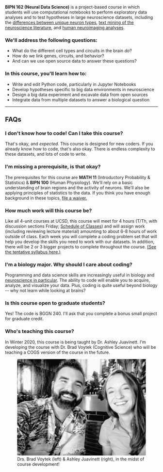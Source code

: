 <b>BIPN 162 (Neural Data Science)</b> is a project-based course in which students will use computational notebooks to perform exploratory data analyses and to test hypotheses in large neuroscience datasets, including the <a href="https://portal.brain-map.org/">differences between unique neuron types</a>, <a href="https://lisc-tools.github.io/lisc/index.html">text mining of the neuroscience literature</a>, and <a href="https://neurosynth.org/">human neuroimaging analyses</a>.

### We'll address the following questions:
* What do the different cell types and circuits in the brain <i>do</i>?
* How do we link genes, circuits, and behavior?
* And can we use open source data to answer these questions?

### In this course, you'll learn how to:
* Write and edit Python code, particularly in Jupyter Notebooks
* Develop hypotheses specific to big data environments in neuroscience
* Design a big data experiment and excavate data from open sources
* Integrate data from multiple datasets to answer a biological question


<hr>

## FAQs

### I don't know how to code! Can I take this course?
That's okay, and <i>expected.</i> This course is designed for new coders. If you already know how to code, that's also okay. There is endless complexity to these datasets, and lots of code to write.

### I'm missing a prerequisite, is that okay?
The prerequisites for this course are <b>MATH 11</b> (Introductory Probability & Statistics) & <b>BIPN 100</b> (Human Physiology). We'll rely on a basic understanding of brain regions and the activity of neurons. We'll also be applying principles of statistics to the data. If you think you have enough background in these topics, <a href="https://biology.ucsd.edu/education/undergrad/course/prereq.html">file a waiver.</a>

### How much work will this course be?
Like all 4-unit courses at UCSD, this course will meet for 4 hours (T/Th, with discussion sections Friday; <a href="https://act.ucsd.edu/scheduleOfClasses/scheduleOfClassesStudent.htm">Schedule of Classes</a>) and will assign work (including reviewing lecture material) amounting to about 6-8 hours of work outside of class. Each week you will complete a coding problem set that will help you develop the skills you need to work with our datasets. In addition, there will be 2 or 3 bigger projects to complete throughout the course. <a href="https://bipn162.github.io/Overview/">(See the tentative syllabus here.)</a>

### I'm a biology major. Why should I care about coding?
Programming and data science skills are increasingly useful in biology and <a href="https://medium.com/the-spike/a-neural-data-science-how-and-why-d7e3969086f2">neuroscience in particular</a>. The ability to code will enable you to acquire, analyze, and visualize your data. Plus, coding is quite useful beyond biology -- why not learn while looking at brains?

### Is this course open to graduate students?
Yes! The code is BGGN 240. I'll ask that you complete a bonus small project for graduate credit.

### Who's teaching this course?
In Winter 2020, this course is being taught by Dr. Ashley Juavinett. I'm developing the course with Dr. Brad Voytek (Cognitive Science) who will be teaching a COGS version of the course in the future.

<figure>
 <img src="https://github.com/BIPN162/BIPN162.github.io/blob/master/assets/AshleyBrad.jpeg?raw=true" alt="instructors"/>
 <figcaption>
 Drs. Brad Voytek (left) & Ashley Juavinett (right), in the midst of course development!
 </figcaption>
</figure>

